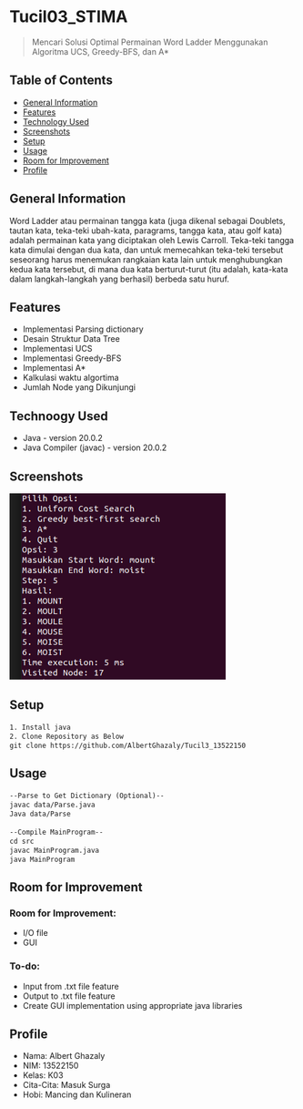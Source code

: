 # Tucil03_STIMA
> Mencari Solusi Optimal Permainan Word Ladder Menggunakan Algoritma UCS, Greedy-BFS, dan A*

## Table of Contents
* [General Information](#general-information)
* [Features](#Features)
* [Technology Used](#technoogy-used)
* [Screenshots](#screenshots)
* [Setup](#setup)
* [Usage](#usage)
* [Room for Improvement](#room-for-improvement)
* [Profile](#profile)
## General Information
Word Ladder atau permainan tangga kata (juga dikenal sebagai Doublets, tautan kata, teka-teki ubah-kata, paragrams, tangga kata, atau golf kata) adalah permainan kata yang diciptakan oleh Lewis Carroll. Teka-teki tangga kata dimulai dengan dua kata, dan untuk memecahkan teka-teki tersebut seseorang harus menemukan rangkaian kata lain untuk menghubungkan kedua kata tersebut, di mana dua kata berturut-turut (itu adalah, kata-kata dalam langkah-langkah yang berhasil) berbeda satu huruf.


## Features
- Implementasi Parsing dictionary
- Desain Struktur Data Tree
- Implementasi UCS
- Implementasi Greedy-BFS
- Implementasi A*
- Kalkulasi waktu algortima
- Jumlah Node yang Dikunjungi
## Technoogy Used
* Java - version 20.0.2
* Java Compiler (javac) - version 20.0.2
## Screenshots
![ss](./test/test5/as.png)
## Setup
    1. Install java
    2. Clone Repository as Below
    git clone https://github.com/AlbertGhazaly/Tucil3_13522150
## Usage
    --Parse to Get Dictionary (Optional)--
    javac data/Parse.java
    Java data/Parse

    --Compile MainProgram--
    cd src
    javac MainProgram.java
    java MainProgram
## Room for Improvement
### Room for Improvement:
* I/O file
* GUI
### To-do:
* Input from .txt file feature
* Output to .txt file feature
* Create GUI implementation using appropriate java libraries
## Profile
* Nama: Albert Ghazaly
* NIM: 13522150
* Kelas: K03
* Cita-Cita: Masuk Surga
* Hobi: Mancing dan Kulineran
